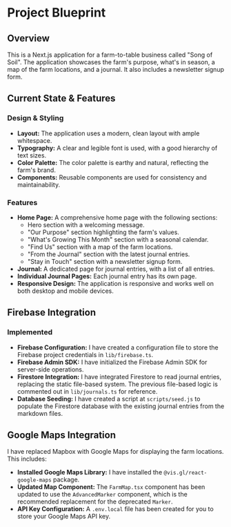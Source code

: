 # Project Blueprint

## Overview

This is a Next.js application for a farm-to-table business called "Song of Soil". The application showcases the farm's purpose, what's in season, a map of the farm locations, and a journal. It also includes a newsletter signup form.

## Current State & Features

### Design & Styling

*   **Layout:** The application uses a modern, clean layout with ample whitespace.
*   **Typography:** A clear and legible font is used, with a good hierarchy of text sizes.
*   **Color Palette:** The color palette is earthy and natural, reflecting the farm's brand.
*   **Components:** Reusable components are used for consistency and maintainability.

### Features

*   **Home Page:** A comprehensive home page with the following sections:
    *   Hero section with a welcoming message.
    *   "Our Purpose" section highlighting the farm's values.
    *   "What's Growing This Month" section with a seasonal calendar.
    *   "Find Us" section with a map of the farm locations.
    *   "From the Journal" section with the latest journal entries.
    *   "Stay in Touch" section with a newsletter signup form.
*   **Journal:** A dedicated page for journal entries, with a list of all entries.
*   **Individual Journal Pages:** Each journal entry has its own page.
*   **Responsive Design:** The application is responsive and works well on both desktop and mobile devices.

## Firebase Integration

### Implemented

*   **Firebase Configuration:** I have created a configuration file to store the Firebase project credentials in `lib/firebase.ts`.
*   **Firebase Admin SDK:** I have initialized the Firebase Admin SDK for server-side operations.
*   **Firestore Integration:** I have integrated Firestore to read journal entries, replacing the static file-based system. The previous file-based logic is commented out in `lib/journals.ts` for reference.
*   **Database Seeding:** I have created a script at `scripts/seed.js` to populate the Firestore database with the existing journal entries from the markdown files.

## Google Maps Integration

I have replaced Mapbox with Google Maps for displaying the farm locations. This includes:

*   **Installed Google Maps Library:** I have installed the `@vis.gl/react-google-maps` package.
*   **Updated Map Component:** The `FarmMap.tsx` component has been updated to use the `AdvancedMarker` component, which is the recommended replacement for the deprecated `Marker`.
*   **API Key Configuration:** A `.env.local` file has been created for you to store your Google Maps API key.
